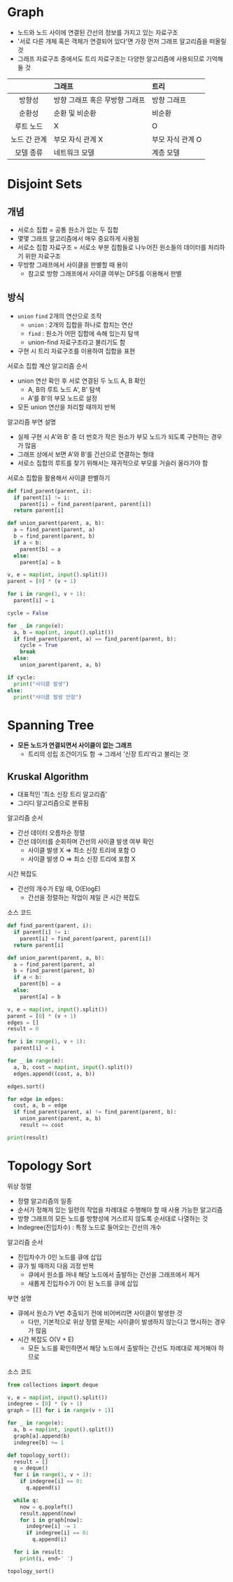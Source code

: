 # Graph

- 노드와 노드 사이에 연결된 간선의 정보를 가지고 있는 자료구조
- '서로 다른 개체 혹은 객체가 연결되어 있다'면 가장 먼저 그래프 알고리즘을 떠올릴 것
- 그래프 자료구조 중에서도 트리 자료구조는 다양한 알고리즘에 사용되므로 기억해둘 것

| | 그래프 | 트리 |
| :--: | :-- | :-- |
| 방향성 | 방향 그래프 혹은 무방향 그래프 | 방향 그래프 |
| 순환성 | 순환 및 비순환 | 비순환 |
| 루트 노드 | X | O |
| 노드 간 관계 | 부모 자식 관계 X | 부모 자식 관계 O |
| 모델 종류 | 네트워크 모델 | 계층 모델 |

# Disjoint Sets

## 개념

- 서로소 집합 = 공통 원소가 없는 두 집합
- 몇몇 그래프 알고리즘에서 매우 중요하게 사용됨
- 서로소 집합 자료구조 = 서로소 부분 집합들로 나누어진 원소들의 데이터를 처리하기 위한 자료구조
- 무방향 그래프에서 사이클을 판별할 때 용이
  - 참고로 방향 그래프에서 사이클 여부는 DFS를 이용해서 판별

## 방식

- `union` `find` 2개의 연산으로 조작
  - `union` : 2개의 집합을 하나로 합치는 연산
  - `find` : 원소가 어떤 집합에 속해 있는지 탐색
  - union-find 자료구조라고 불리기도 함
- 구현 시 트리 자료구조를 이용하여 집합을 표현

서로소 집합 계산 알고리즘 순서

- union 연산 확인 후 서로 연결된 두 노드 A, B 확인
  - A, B의 루트 노드 A', B' 탐색
  - A'를 B'의 부모 노드로 설정
- 모든 union 연산을 처리할 때까지 반복

알고리즘 부연 설명

- 실제 구현 시 A'와 B' 중 더 번호가 작은 원소가 부모 노드가 되도록 구현하는 경우가 많음
- 그래프 상에서 보면 A'와 B'를 간선으로 연결하는 형태
- 서로소 집합의 루트를 찾기 위해서는 재귀적으로 부모를 거슬러 올라가야 함

서로소 집합을 활용해서 사이클 판별하기

```py
def find_parent(parent, i):
  if parent[i] != i:
    parent[i] = find_parent(parent, parent[i])
  return parent[i]

def union_parent(parent, a, b):
  a = find_parent(parent, a)
  b = find_parent(parent, b)
  if a < b:
    parent[b] = a
  else:
    parent[a] = b

v, e = map(int, input().split())
parent = [0] * (v + 1)

for i in range(1, v + 1):
  parent[i] = i

cycle = False

for _ in range(e):
  a, b = map(int, input().split())
  if find_parent(parent, a) == find_parent(parent, b):
    cycle = True
    break
  else:
    union_parent(parent, a, b)

if cycle:
  print("사이클 발생")
else:
  print("사이클 발생 안함")
```

# Spanning Tree

- **모든 노드가 연결되면서 사이클이 없는 그래프**
  - 트리의 성립 조건이기도 함 → 그래서 '신장 트리'라고 불리는 것

## Kruskal Algorithm

- 대표적인 '최소 신장 트리 알고리즘'
- 그리디 알고리즘으로 분류됨

알고리즘 순서

- 간선 데이터 오름차순 정렬
- 간선 데이터를 순회하며 간선의 사이클 발생 여부 확인
  - 사이클 발생 X ⇒ 최소 신장 트리에 포함 O
  - 사이클 발생 O ⇒ 최소 신장 트리에 포함 X

시간 복잡도

- 간선의 개수가 E일 때, O(ElogE)
  - 간선을 정렬하는 작업이 제일 큰 시간 복잡도

소스 코드

```py
def find_parent(parent, i):
  if parent[i] != i:
    parent[i] = find_parent(parent, parent[i])
  return parent[i]

def union_parent(parent, a, b):
  a = find_parent(parent, a)
  b = find_parent(parent, b)
  if a < b:
    parent[b] = a
  else:
    parent[a] = b

v, e = map(int, input().split())
parent = [0] * (v + 1)
edges = []
result = 0

for i in range(1, v + 1):
  parent[i] = i

for _ in range(e):
  a, b, cost = map(int, input().split())
  edges.append((cost, a, b))

edges.sort()

for edge in edges:
  cost, a, b = edge
  if find_parent(parent, a) != find_parent(parent, b):
    union_parent(parent, a, b)
    result += cost

print(result)
```

# Topology Sort

위상 정렬

- 정렬 알고리즘의 일종
- 순서가 정해져 있는 일련의 작업을 차례대로 수행해야 할 때 사용 가능한 알고리즘
- 방향 그래프의 모든 노드를 방향성에 거스르지 않도록 순서대로 나열하는 것
- Indegree(진입차수) : 특정 노드로 들어오는 간선의 개수

알고리즘 순서

- 진입차수가 0인 노드를 큐에 삽입
- 큐가 빌 때까지 다음 괴정 반복
  - 큐에서 원소를 꺼내 해당 노드에서 출발하는 간선을 그래프에서 제거
  - 새롭게 진입차수가 0이 된 노드를 큐에 삽입

부연 설명

- 큐에서 원소가 V번 추출되기 전에 비어버리면 사이클이 발생한 것
  - 다만, 기본적으로 위상 정렬 문제는 사이클이 발생하지 않는다고 명시하는 경우가 많음
- 시간 복잡도 O(V + E)
  - 모든 노드를 확인하면서 해당 노드에서 출발하는 간선도 차례대로 제거해야 하므로

소스 코드

```py
from collections import deque

v, e = map(int, input().split())
indegree = [0] * (v + 1)
graph = [[] for i in range(v + 1)]

for _ in range(e):
  a, b = map(int, input().split())
  graph[a].append(b)
  indegree[b] += 1

def topology_sort():
  result = []
  q = deque()
  for i in range(1, v + 1):
    if indegree[i] == 0:
      q.append(i)

  while q:
    now = q.popleft()
    result.append(now)
    for i in graph[now]:
      indegree[i] -= 1
      if indegree[i] == 0:
        q.append(i)

  for i in result:
    print(i, end=' ')

topology_sort()
```
